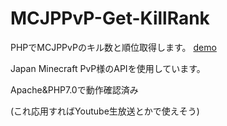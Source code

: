 # MCJPPvP-Get-KillRank
PHPでMCJPPvPのキル数と順位取得します。 <a href="https://yuzulabo.azurewebsites.net/demo/getrank.php">demo</a>

Japan Minecraft PvP様のAPIを使用しています。

Apache&PHP7.0で動作確認済み

(これ応用すればYoutube生放送とかで使えそう)
